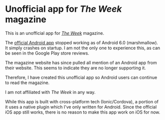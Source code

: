 Unofficial app for _The Week_ magazine
===

This is an unofficial app for _[The Week](https://theweek.com/)_ magazine.

The [official Android app](https://play.google.com/store/apps/details?id=com.dennis.theweek.us&hl=en) stopped working as of Android 6.0 (marshmallow). It simply crashes on startup. I am not the only one to experience this, as can be seen in the Google Play store reviews.

The magazine website has since pulled all mention of an Android app from their website. This seems to indicate they are no longer supporting it.

Therefore, I have created this unofficial app so Android users can continue to read the magazine.

I am not affiliated with _The Week_ in any way.

While this app is built with cross-platform tech (Ionic/Cordova), a portion of it uses a native plugin which I've only written for Android. Since the official iOS app still works, there is no reason to make this app work on iOS for now.

